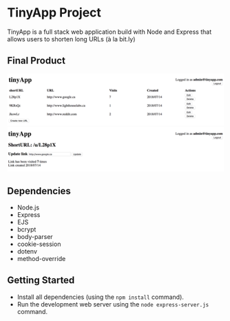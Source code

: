 # TinyApp Project

TinyApp is a full stack web application build with Node and Express that allows users to shorten long URLs (à la bit.ly)

## Final Product

!["Screenshot of URLs page"](https://github.com/ryanwhite92/tinyapp/blob/master/docs/urls-page.png?raw=true)
!["Screenshot of update page"](https://github.com/ryanwhite92/tinyapp/blob/master/docs/update-page.png?raw=true)

## Dependencies

- Node.js
- Express
- EJS
- bcrypt
- body-parser
- cookie-session
- dotenv
- method-override

## Getting Started

- Install all dependencies (using the `npm install` command).
- Run the development web server using the `node express-server.js` command.